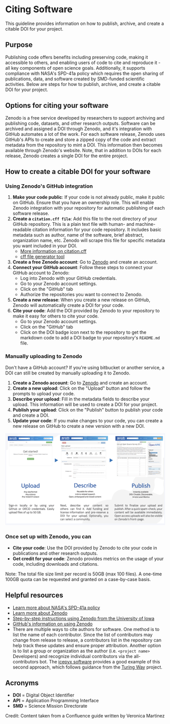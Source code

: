 # Citing Software

This guideline provides information on how to publish, archive, and create a citable DOI for your project.

## Purpose

Publishing code offers benefits including preserving code, making it accessible
to others, and enabling users of code to cite and reproduce it - all key components of
open science goals. Additionally, it supports compliance with NASA's SPD-41a policy which
requires the open sharing of publications, data, and software created by SMD-funded scientific
activities. Below are steps for how to publish, archive, and create a citable DOI for your project.

## Options for citing your software

Zenodo is a free service developed by researchers to support archiving and publishing code, datasets, and other
research outputs. Software can be archived and assigned a DOI through Zenodo, and it's integration with GitHub
automates a lot of the work. For each software release, Zenodo uses GitHub's APIs to create and store a zipped
copy of the code and extract metadata from the repository to mint a DOI. This information then becomes available
through Zenodo's website. Note, that in addition to DOIs for each release, Zenodo creates a single DOI for the entire
project.

## How to create a citable DOI for your software

### Using Zenodo's GitHub integration

1. **Make your code public**: If your code is not already public, make it public on GitHub. Ensure that you have
  an ownership role. This will enable Zenodo integration with your repository for automatic publishing of each
  software release.
2. **Create a `citation.cff file`**: Add this file to the root directory of your GitHub repository. This is a plain
  text file with human- and machine-readable citation information for your code repository. It includes basic
  metadata such as author, name of the software, brief abstract, organization name, etc. Zenodo will scrape this
  file for specific metadata you want included in your DOI.
   * [More information on citation.cff](https://citation-file-format.github.io/#/supported-by-zenodo-)
   * [cff file generator tool](https://citation-file-format.github.io/cff-initializer-javascript/#/)
3. **Create a free Zenodo account**: Go to [Zenodo](https://zenodo.org/) and create an account.
4. **Connect your GitHub account**: Follow these steps to connect your GitHub account to Zenodo:
   * Log into Zenodo with your GitHub credentials.
   * Go to your Zenodo account settings.
   * Click on the "GitHub" tab
   * Authorize the repositories you want to connect to Zenodo.
5. **Create a new release**: When you create a new release on GitHub, Zenodo will automatically create a DOI for your code.
6. **Cite your code**: Add the DOI provided by Zenodo to your repository to make it easy for others to cite your code.
   * Go to your Zenodo account settings.
   * Click on the "GitHub" tab
   * Click on the DOI badge icon next to the repository to get the markdown code to add a DOI badge to your repository's
    `README.md` file.

### Manually uploading to Zenodo

Don't have a GitHub account? If you're using bitbucket or another service, a DOI can still be created by
manually uploading it to Zenodo.

1. **Create a Zenodo account**: Go to [Zenodo](https://zenodo.org/) and create an account.
2. **Create a new upload**: Click on the "Upload" button and follow the prompts to upload your code.
3. **Describe your upload**: Fill in the metadata fields to describe your upload. This information will be used to
                             create a DOI for your project.
4. **Publish your upload**: Click on the "Publish" button to publish your code and create a DOI.
5. **Update your code**: If you make changes to your code, you can create a new release on GitHub to create a new
                         version with a new DOI.

![Zenodo steps](../../_static/zenodo-steps.png)

### Once set up with Zenodo, you can

* **Cite your code**: Use the DOI provided by Zenodo to cite your code in publications and other research outputs.
* **Get credit for your code**: Zenodo provides metrics on the usage of your code, including downloads and citations.

Note: The total file size limit per record is 50GB (max 100 files). A one-time 100GB quota can be requested and granted
on a case-by-case basis.

## Helpful resources

* [Learn more about NASA's SPD-41a policy](https://science.nasa.gov/researchers/science-information-policy/)
* [Learn more about Zenodo](https://about.zenodo.org/)
* [Step-by-step instructions using Zenodo from the University of Iowa](https://www.lib.uiowa.edu/data/files/2022/10/Share_and_Preserve_Your_Code_20220728.pdf)
* [GitHub's information on using Zenodo](https://docs.github.com/en/repositories/archiving-a-github-repository/referencing-and-citing-content)
* There are multiple ways to cite authors for software. One method is to list the name of each contributor.
  Since the list of contributors may change from release to release, a contributors list in the repository
  can help track these updates and ensure proper attribution. Another option is to list a group or organization
  as the author (i.e.  `<project name>` Developers) and recognize individual contributors via the all-contributors bot.
  The [icepyx software](https://icepyx.readthedocs.io/en/development/contributing/attribution_link.html) provides a
  good example of this second approach, which follows guidance from the [Turing Way](https://the-turing-way.netlify.app/communication/aa/aa-equitable)
  project.

## Acronyms

* **DOI** = Digital Object Identifier
* **API** = Application Programming Interface
* **SMD** = Science Mission Directorate

Credit: Content taken from a Confluence guide written by Veronica Martinez
